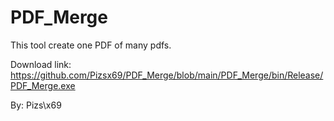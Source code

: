 # PDF_Merge
This tool  create one PDF of many pdfs.

Download link:  https://github.com/Pizsx69/PDF_Merge/blob/main/PDF_Merge/bin/Release/PDF_Merge.exe

By: Pizs\x69
